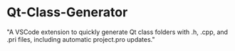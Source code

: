 # Qt-Class-Generator
"A VSCode extension to quickly generate Qt class folders with .h, .cpp, and .pri files, including automatic project.pro updates."
